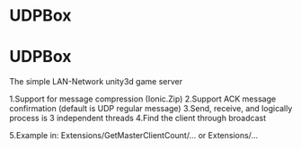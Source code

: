 # UDPBox
# UDPBox
The simple LAN-Network unity3d game server

1.Support for message compression (Ionic.Zip)
2.Support ACK message confirmation (default is UDP regular message)
3.Send, receive, and logically process is 3 independent threads
4.Find the client through broadcast

5.Example in: Extensions/GetMasterClientCount/... or Extensions/...